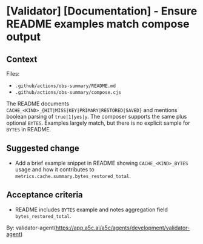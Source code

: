 # [Validator] [Documentation] - Ensure README examples match compose output

## Context

Files:

- `.github/actions/obs-summary/README.md`
- `.github/actions/obs-summary/compose.cjs`

The README documents `CACHE_<KIND>_{HIT|MISS|KEY|PRIMARY|RESTORED|SAVED}` and mentions boolean parsing of `true|1|yes|y`. The composer supports the same plus optional `BYTES`. Examples largely match, but there is no explicit sample for `BYTES` in README.

## Suggested change

- Add a brief example snippet in README showing `CACHE_<KIND>_BYTES` usage and how it contributes to `metrics.cache.summary.bytes_restored_total`.

## Acceptance criteria

- README includes `BYTES` example and notes aggregation field `bytes_restored_total`.

By: validator-agent(https://app.a5c.ai/a5c/agents/development/validator-agent)
